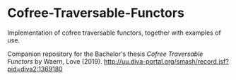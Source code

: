 # Cofree-Traversable-Functors
Implementation of cofree traversable functors, together with examples of use.

Companion repository for the Bachelor's thesis _Cofree Traversable Functors_ by Waern, Love (2019). http://uu.diva-portal.org/smash/record.jsf?pid=diva2:1369180
